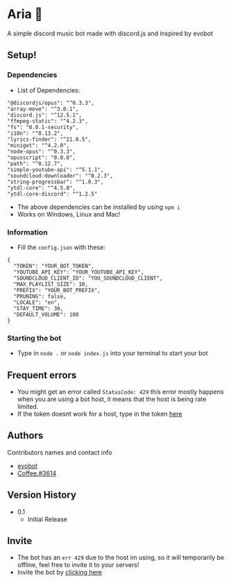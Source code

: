 # Aria 🌸

A simple discord music bot made with discord.js and inspired by evobot

## Setup!

### Dependencies

* List of Dependencies:
```
"@discordjs/opus": "^0.3.3",
"array-move": "^3.0.1",
"discord.js": "^12.5.1",
"ffmpeg-static": "^4.2.3",
"fs": "0.0.1-security",
"i18n": "^0.13.2",
"lyrics-finder": "^21.0.5",
"miniget": "^4.2.0",
"node-opus": "^0.3.3",
"opusscript": "0.0.8",
"path": "^0.12.7",
"simple-youtube-api": "^5.1.1",
"soundcloud-downloader": "^0.2.3",
"string-progressbar": "^1.0.3",
"ytdl-core": "^4.5.0",
"ytdl-core-discord": "^1.2.5"
```
* The above dependencies can be installed by using ```npm i```
* Works on Windows, Linux and Mac!

### Information

* Fill the ```config.json``` with these:
```
{
  "TOKEN": "YOUR_BOT_TOKEN",
  "YOUTUBE_API_KEY": "YOUR_YOUTUBE_API_KEY",
  "SOUNDCLOUD_CLIENT_ID": "YOU_SOUNDCLOUD_CLIENT",
  "MAX_PLAYLIST_SIZE": 10,
  "PREFIX": "YOUR_BOT_PREFIX",
  "PRUNING": false,
  "LOCALE": "en",
  "STAY_TIME": 30,
  "DEFAULT_VOLUME": 100
}
```

### Starting the bot

* Type in ```node .``` or ```node index.js``` into your terminal to start your bot

## Frequent errors

* You might get an error called ```StatusCode: 429``` this error mostly happens when you are using a bot host, it means that the host is being rate limited.
* If the token doesnt work for a host, type in the token [here](https://github.com/Coffee-ly/Aria/blob/0128f516c6fedb4e7d1679a7f49052caee209d94/index.js#L16)

## Authors

Contributors names and contact info

* [evobot](https://github.com/eritislami/evobot)
* [Coffee.#3614](https://discord.com/channels/@me/773460713191899156)

## Version History

* 0.1
    * Initial Release

## Invite 

* The bot has an ```err 429``` due to the host im using, so it will temporarily be offline, feel free to invite it to your servers!
* Invite the bot by [clicking here](https://discord.com/api/oauth2/authorize?client_id=814482715410956349&permissions=4294967287&scope=bot) 
